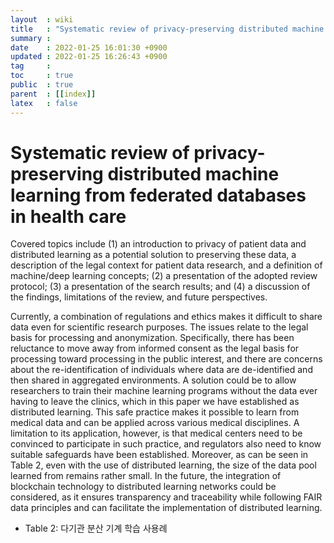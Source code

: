 ```yaml
---
layout  : wiki
title   : "Systematic review of privacy-preserving distributed machine learning from federated databases in health care"
summary : 
date    : 2022-01-25 16:01:30 +0900
updated : 2022-01-25 16:26:43 +0900
tag     : 
toc     : true
public  : true
parent  : [[index]]
latex   : false
---
```


# Systematic review of privacy-preserving distributed machine learning from federated databases in health care

Covered topics include (1) an introduction to privacy of patient data and distributed learning as a potential solution to preserving these data, a description of the legal context for patient data research, and a definition of machine/deep learning concepts; (2) a presentation of the adopted review protocol; (3) a presentation of the search results; and (4) a discussion of the findings, limitations of the review, and future perspectives.

Currently, a combination of regulations and ethics makes it difficult to share data even for scientific research purposes. The issues relate to the legal basis for processing and anonymization. Specifically, there has been reluctance to move away from informed consent as the legal basis for processing toward processing in the public interest, and there are concerns about the re-identification of individuals where data are de-identified and then shared in aggregated environments. A solution could be to allow researchers to train their machine learning programs without the data ever having to leave the clinics, which in this paper we have established as distributed learning. This safe practice makes it possible to learn from medical data and can be applied across various medical disciplines. A limitation to its application, however, is that medical centers need to be convinced to participate in such practice, and regulators also need to know suitable safeguards have been established. Moreover, as can be seen in Table 2, even with the use of distributed learning, the size of the data pool learned from remains rather small. In the future, the integration of blockchain technology to distributed learning networks could be considered, as it ensures transparency and traceability while following FAIR data principles and can facilitate the implementation of distributed learning.

* Table 2: 다기관 분산 기계 학습 사용례
